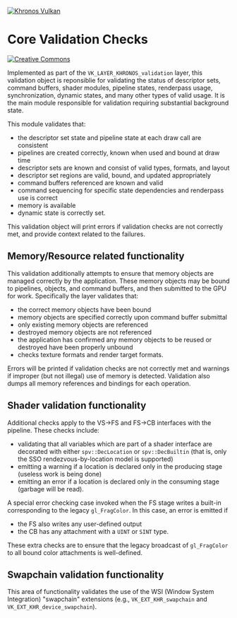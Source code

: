 <!-- markdownlint-disable MD041 -->
<!-- Copyright 2015-2019 LunarG, Inc. -->

[![Khronos Vulkan][1]][2]

[1]: https://vulkan.lunarg.com/img/Vulkan_100px_Dec16.png "https://www.khronos.org/vulkan/"
[2]: https://www.khronos.org/vulkan/

# Core Validation Checks

[![Creative Commons][3]][4]

[3]: https://i.creativecommons.org/l/by-nd/4.0/88x31.png "Creative Commons License"
[4]: https://creativecommons.org/licenses/by-nd/4.0/
Implemented as part of the `VK_LAYER_KHRONOS_validation` layer,  this validation object is reponsiblie for validating
the status of descriptor sets, command buffers, shader modules, pipeline states, renderpass usage, synchronization,
dynamic states, and many other types of valid usage. It is the main module responsible for validation requiring
substantial background state.

This module validates that:

- the descriptor set state and pipeline state at each draw call are consistent
- pipelines are created correctly, known when used and bound at draw time
- descriptor sets are known and consist of valid types, formats, and layout
- descriptor set regions are valid, bound, and updated appropriately
- command buffers referenced are known and valid
- command sequencing for specific state dependencies and renderpass use is correct
- memory is available
- dynamic state is correctly set.

This validation object will print errors if validation checks are not correctly met, and provide context related to
the failures.

## Memory/Resource related functionality

This validation additionally attempts to ensure that memory objects are managed correctly by the application.
These memory objects may be bound to pipelines, objects, and command buffers, and then submitted to the GPU
for work. Specifically the layer validates that:

- the correct memory objects have been bound
- memory objects are specified correctly upon command buffer submittal
- only existing memory objects are referenced
- destroyed memory objects are not referenced
- the application has confirmed any memory objects to be reused or destroyed have been properly unbound
- checks texture formats and render target formats.

Errors will be printed if validation checks are not correctly met and warnings if improper (but not illegal) use of
memory is detected.  Validation also dumps all memory references and bindings for each operation.

## Shader validation functionality

Additional checks apply to the VS->FS and FS->CB interfaces with the pipeline.  These checks include:

- validating that all variables which are part of a shader interface are  decorated with either `spv::DecLocation` or `spv::DecBuiltin` (that is, only the SSO rendezvous-by-location model is supported)
- emitting a warning if a location is declared only in the producing stage (useless work is being done)
- emitting an error if a location is declared only in the consuming stage (garbage will be read).

A special error checking case invoked when the FS stage writes a built-in corresponding to the legacy `gl_FragColor`.  In this case, an error is emitted if

- the FS also writes any user-defined output
- the CB has any attachment with a `UINT` or `SINT` type.

These extra checks are to ensure that the legacy broadcast of `gl_FragColor` to all bound color attachments is well-defined.

## Swapchain validation functionality

This area of functionality validates the use of the WSI (Window System Integration) "swapchain" extensions (e.g., `VK_EXT_KHR_swapchain` and `VK_EXT_KHR_device_swapchain`).
